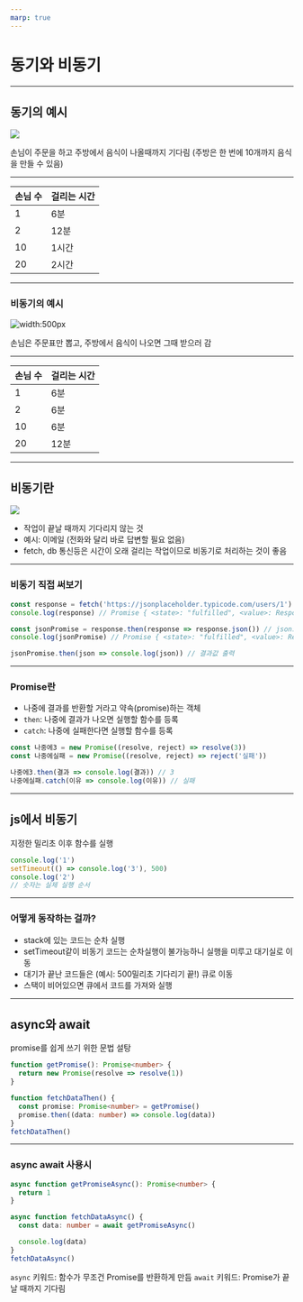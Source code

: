 ```yaml
---
marp: true
---
```


# 동기와 비동기

---

## 동기의 예시

![](https://easyflow.tech/storage/2021/05/Queue-Management-1.jpg)

손님이 주문을 하고 주방에서 음식이 나올때까지 기다림
(주방은 한 번에 10개까지 음식을 만들 수 있음)

---

| 손님 수 | 걸리는 시간 |
| ------- | ----------- |
| 1       | 6분         |
| 2       | 12분        |
| 10      | 1시간       |
| 20      | 2시간       |

---

### 비동기의 예시

![width:500px](https://mblogthumb-phinf.pstatic.net/MjAxODA4MjNfMTQ0/MDAxNTM0OTgzMjkyNjYz.VZwqwtcLLfwT8Jcsq7zMuWn__LNm3GiWlmgrc8dR7i4g.Ino6dj--ERG4SdR30LwTF2Wmv89czEoYh0FHdy7C4SQg.JPEG.superluckyme/%ED%94%8C%EB%9F%AC%EC%8A%A4%EC%B9%9C%EA%B5%AC_%EC%BF%A0%ED%8F%B0%EB%B0%9B%EC%95%84_%EC%84%9D%EC%B4%8C_%EB%B2%84%EA%B1%B0%ED%82%B9%EC%97%90%EC%84%9C_%EB%A8%B9%EC%9D%80_%EB%B0%B8%EB%9F%B0%EC%8A%A4%EC%B9%98%ED%82%A8%EB%B2%84%EA%B1%B0_%EC%84%B8%ED%8A%B8__9.jpg?type=w800)

손님은 주문표만 뽑고, 주방에서 음식이 나오면 그때 받으러 감

---

| 손님 수 | 걸리는 시간 |
| ------- | ----------- |
| 1       | 6분         |
| 2       | 6분         |
| 10      | 6분         |
| 20      | 12분        |

---

## 비동기란

![](https://miro.medium.com/v2/format:webp/1*V5syja2casc0gCuu9zKV5g.png)

- 작업이 끝날 때까지 기다리지 않는 것
- 예시: 이메일 (전화와 달리 바로 답변할 필요 없음)
- fetch, db 통신등은 시간이 오래 걸리는 작업이므로 비동기로 처리하는 것이 좋음
<!--
https://developer.mozilla.org/ko/docs/Glossary/aSynchronous
https://developer.mozilla.org/ko/docs/Learn/JavaScript/Asynchronous
-->

---

### 비동기 직접 써보기

```ts
const response = fetch('https://jsonplaceholder.typicode.com/users/1') // 서버에서 데이터 가져오기
console.log(response) // Promise { <state>: "fulfilled", <value>: Response }

const jsonPromise = response.then(response => response.json()) // json으로 변환
console.log(jsonPromise) // Promise { <state>: "fulfilled", <value>: Response }

jsonPromise.then(json => console.log(json)) // 결과값 출력
```

---

### Promise란

- 나중에 결과를 반환할 거라고 약속(promise)하는 객체
- `then`: 나중에 결과가 나오면 실행할 함수를 등록
- `catch`: 나중에 실패한다면 실행할 함수를 등록

```ts
const 나중에3 = new Promise((resolve, reject) => resolve(3))
const 나중에실패 = new Promise((resolve, reject) => reject('실패'))

나중에3.then(결과 => console.log(결과)) // 3
나중에실패.catch(이유 => console.log(이유)) // 실패
```

---

## js에서 비동기

지정한 밀리초 이후 함수를 실행

```ts
console.log('1')
setTimeout(() => console.log('3'), 500)
console.log('2')
// 숫자는 실제 실행 순서
```

---

### 어떻게 동작하는 걸까?

- stack에 있는 코드는 순차 실행
- setTimeout같이 비동기 코드는 순차실행이 불가능하니 실행을 미루고 대기실로 이동
- 대기가 끝난 코드들은 (예시: 500밀리초 기다리기 끝!) 큐로 이동
- 스택이 비어있으면 큐에서 코드를 가져와 실행

<!-- 참고: https://youtu.be/v67LloZ1ieI?t=244 -->

---

## async와 await

promise를 쉽게 쓰기 위한 문법 설탕

```ts
function getPromise(): Promise<number> {
  return new Promise(resolve => resolve(1))
}

function fetchDataThen() {
  const promise: Promise<number> = getPromise()
  promise.then((data: number) => console.log(data))
}
fetchDataThen()
```

---

### async await 사용시

```ts
async function getPromiseAsync(): Promise<number> {
  return 1
}

async function fetchDataAsync() {
  const data: number = await getPromiseAsync()

  console.log(data)
}
fetchDataAsync()
```

`async` 키워드: 함수가 무조건 Promise를 반환하게 만듬
`await` 키워드: Promise가 끝날 때까지 기다림

<!--
https://ko.javascript.info/async-await
 -->
